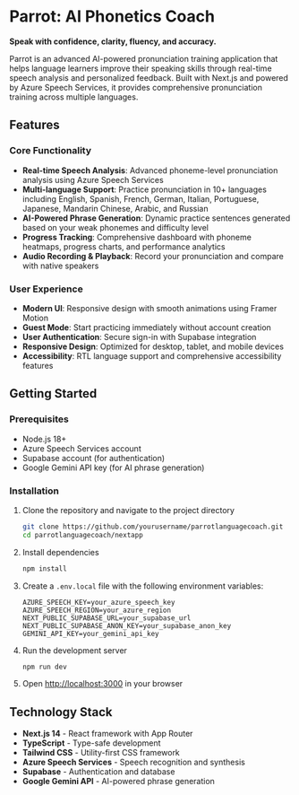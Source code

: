 # Parrot: AI Phonetics Coach

**Speak with confidence, clarity, fluency, and accuracy.**

Parrot is an advanced AI-powered pronunciation training application that helps language learners improve their speaking skills through real-time speech analysis and personalized feedback. Built with Next.js and powered by Azure Speech Services, it provides comprehensive pronunciation training across multiple languages.

## Features

### Core Functionality
- **Real-time Speech Analysis**: Advanced phoneme-level pronunciation analysis using Azure Speech Services
- **Multi-language Support**: Practice pronunciation in 10+ languages including English, Spanish, French, German, Italian, Portuguese, Japanese, Mandarin Chinese, Arabic, and Russian
- **AI-Powered Phrase Generation**: Dynamic practice sentences generated based on your weak phonemes and difficulty level
- **Progress Tracking**: Comprehensive dashboard with phoneme heatmaps, progress charts, and performance analytics
- **Audio Recording & Playback**: Record your pronunciation and compare with native speakers

### User Experience
- **Modern UI**: Responsive design with smooth animations using Framer Motion
- **Guest Mode**: Start practicing immediately without account creation
- **User Authentication**: Secure sign-in with Supabase integration
- **Responsive Design**: Optimized for desktop, tablet, and mobile devices
- **Accessibility**: RTL language support and comprehensive accessibility features

## Getting Started

### Prerequisites
- Node.js 18+
- Azure Speech Services account
- Supabase account (for authentication)
- Google Gemini API key (for AI phrase generation)

### Installation

1. Clone the repository and navigate to the project directory
   ```bash
   git clone https://github.com/yourusername/parrotlanguagecoach.git
   cd parrotlanguagecoach/nextapp
   ```

2. Install dependencies
   ```bash
   npm install
   ```

3. Create a `.env.local` file with the following environment variables:
   ```env
   AZURE_SPEECH_KEY=your_azure_speech_key
   AZURE_SPEECH_REGION=your_azure_region
   NEXT_PUBLIC_SUPABASE_URL=your_supabase_url
   NEXT_PUBLIC_SUPABASE_ANON_KEY=your_supabase_anon_key
   GEMINI_API_KEY=your_gemini_api_key
   ```

4. Run the development server
   ```bash
   npm run dev
   ```

5. Open [http://localhost:3000](http://localhost:3000) in your browser

## Technology Stack

- **Next.js 14** - React framework with App Router
- **TypeScript** - Type-safe development
- **Tailwind CSS** - Utility-first CSS framework
- **Azure Speech Services** - Speech recognition and synthesis
- **Supabase** - Authentication and database
- **Google Gemini API** - AI-powered phrase generation